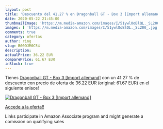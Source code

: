```yaml
---
layout: post
title: 'Descuento del 41.27 % en Dragonball GT - Box 3 [Import allemand]'
date: 2020-05-22 21:45:00
thumbnailImage: 'https://m.media-amazon.com/images/I/51ywlOoBlQL._SL200_.jpg'
images: [ 'https://m.media-amazon.com/images/I/51ywlOoBlQL._SL200_.jpg' ]
comments: true
category: ofertas
author: ring
slug: B00DJM0C54
description:
actualPrice: 36.22 EUR
comparePrice: 61.67 EUR
inStock: true
---
```


Tienes [Dragonball GT - Box 3 [Import allemand]](https://www.amazon.fr/dp/B00DJM0C54/?tag=tolees0d-21) con un 41.27 % de descuento con precio de oferta de 36.22 EUR (original: 61.67 EUR) en el siguiente enlace!

[![Dragonball GT - Box 3 [Import allemand]](https://m.media-amazon.com/images/I/51ywlOoBlQL._SL200_.jpg)](https://www.amazon.fr/dp/B00DJM0C54/?tag=tolees0d-21)

[Accede a la oferta!!](https://www.amazon.fr/dp/B00DJM0C54/?tag=tolees0d-21)

Links participate in Amazon Associate program and might generate a comission on qualifying sales


